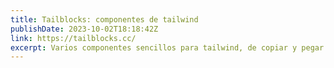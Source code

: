 ```yaml
---
title: Tailblocks: componentes de tailwind
publishDate: 2023-10-02T18:18:42Z
link: https://tailblocks.cc/
excerpt: Varios componentes sencillos para tailwind, de copiar y pegar
---
```

